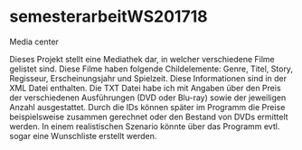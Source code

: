 # semesterarbeitWS201718
Media center 

Dieses Projekt stellt eine Mediathek dar, in welcher verschiedene Filme gelistet sind. Diese Filme haben folgende Childelemente: Genre, Titel, Story, Regisseur, Erscheinungsjahr und Spielzeit. Diese Informationen sind in der XML Datei enthalten. Die TXT Datei habe ich mit Angaben über den Preis der verschiedenen Ausführungen (DVD oder Blu-ray) sowie der jeweiligen Anzahl ausgestattet. Durch die IDs können später im Programm die Preise beispielsweise zusammen gerechnet oder den Bestand von DVDs ermittelt werden. In einem realistischen Szenario könnte über das Programm evtl. sogar eine Wunschliste erstellt werden.
